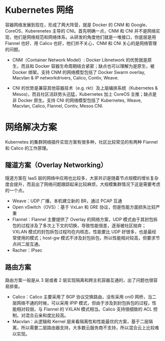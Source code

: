 # Kubernetes 网络

容器网络发展到现在，形成了两大阵营，就是 Docker 的 CNM 和 Google、CoreOS、Kuberenetes 主导的 CNI。首先明确一点，CNM 和 CNI 并不是网络实现，他们是网络规范和网络体系，从研发的角度他们就是一堆接口，你底层是用 Flannel 也好、用 Calico 也好，他们并不关心，CNM 和 CNI 关心的是网络管理的问题。

- CNM（Container Network Model）: Docker Libnetwork 的优势就是原生，而且和 Docker 容器生命周期结合紧密；缺点也可以理解为是原生，被 Docker 绑架。支持 CNM 的网络模型包括了 Docker Swarm overlay, Macvlan & IP networkdrivers, Calico, Contiv, Weave.

- CNI 的优势是兼容其他容器技术（e.g. rkt）及上层编排系统（Kubernetes & Mesos)，而且社区活跃势头迅猛，Kubernetes 加上 CoreOS 主推；缺点是非 Docker 原生。支持 CNI 的网络模型包括了 Kubernetes, Weave, Macvlan, Calico, Flannel, Contiv, Mesos CNI.

# 网络解决方案

Kubernetes 的集群网络插件实现方案有很多种，社区比较常见的有两种 Flannel 和 Calico 的工作原理。

## 隧道方案（Overlay Networking）

隧道方案在 IaaS 层的网络中应用也比较多，大家共识是随着节点规模的增长复杂度会提升，而且出了网络问题跟踪起来比较麻烦，大规模集群情况下这是需要考虑的一个点。

- Weave：UDP 广播，本机建立新的 BR，通过 PCAP 互通
- Open vSwitch（OVS）：基于 VxLan 和 GRE 协议，但是性能方面损失比较严重
- Flannel：Flannel 主要提供了 Overlay 的网络方案，UDP 模式由于其封包拆包的过程涉及了多次上下文的切换，导致性能很差，逐渐被社区抛弃；VXLAN 模式的封包拆包过程均在内核态，性能要比 UDP 好很多，也是最经常使用的模式；host-gw 模式不涉及封包拆包，所以性能相对较高，但要求节点间二层互通。
- Racher：IPsec

## 路由方案

路由方案一般是从 3 层或者 2 层实现隔离和跨主机容器互通的，出了问题也很容易排查。

- Calico：Calico 主要采用了 BGP 协议交换路由，没有采用 cni0 网桥，当二层网络不通的时候，可以采用 IPIP 模式，但由于涉及到封包拆包的过程，性能相对较弱，与 Flannel 的 VXLAN 模式相当。Calico 支持很细致的 ACL 控制，对混合云亲和度比较高。
- Macvlan：从逻辑和 Kernel 层来看隔离性和性能最优的方案，基于二层隔离，所以需要二层路由器支持，大多数云服务商不支持，所以混合云上比较难以实现。
